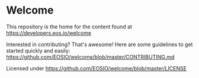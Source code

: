 # Welcome

This repository is the home for the content found at https://developers.eos.io/welcome

Interested in contributing? That's awesome! Here are some guidelines to get started quickly and easily: 
https://github.com/EOSIO/welcome/blob/master/CONTRIBUTING.md

Licensed under https://github.com/EOSIO/welcome/blob/master/LICENSE